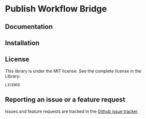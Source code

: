 Publish Workflow Bridge
=======================

Documentation
-------------


Installation
------------


License
-------

This library is under the MIT license. See the complete license in the Library:

    LICENSE

Reporting an issue or a feature request
---------------------------------------

Issues and feature requests are tracked in the [Github issue tracker](https://github.com/4devs/publish-workflow-bridge/issues).
